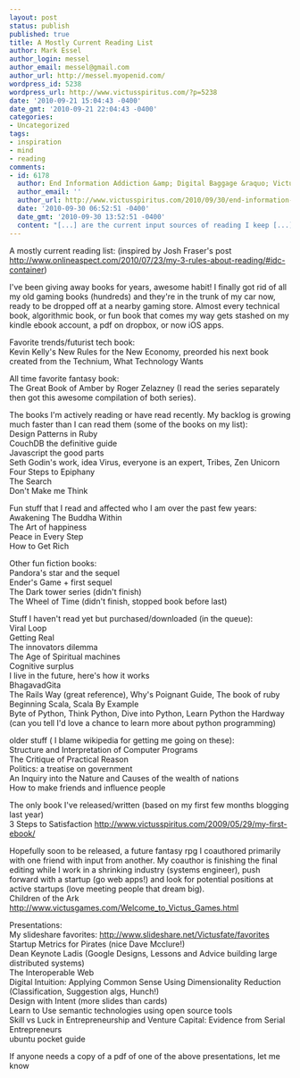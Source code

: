 ```yaml
---
layout: post
status: publish
published: true
title: A Mostly Current Reading List
author: Mark Essel
author_login: messel
author_email: messel@gmail.com
author_url: http://messel.myopenid.com/
wordpress_id: 5238
wordpress_url: http://www.victusspiritus.com/?p=5238
date: '2010-09-21 15:04:43 -0400'
date_gmt: '2010-09-21 22:04:43 -0400'
categories:
- Uncategorized
tags:
- inspiration
- mind
- reading
comments:
- id: 6178
  author: End Information Addiction &amp; Digital Baggage &raquo; Victus Spiritus
  author_email: ''
  author_url: http://www.victusspiritus.com/2010/09/30/end-information-addiction-digital-baggage/
  date: '2010-09-30 06:52:51 -0400'
  date_gmt: '2010-09-30 13:52:51 -0400'
  content: "[...] are the current input sources of reading I keep [...]"
---
```

<p>A mostly current reading list: (inspired by Josh Fraser's post <a href="http://www.onlineaspect.com/2010/07/23/my-3-rules-about-reading/#idc-container">http://www.onlineaspect.com/2010/07/23/my-3-rules-about-reading/#idc-container</a>)</p>
<p>I've been giving away books for years, awesome habit! I finally got  rid of all my old gaming books (hundreds) and they're in the trunk of my car now, ready to be dropped off at a nearby gaming store. Almost every  technical book, algorithmic book, or fun book that comes my way gets  stashed on my kindle ebook account, a pdf on dropbox, or now iOS apps.</p>
<p>Favorite trends/futurist tech book:<br />
Kevin Kelly's New Rules for the New Economy, preorded his next book created from the Technium, What Technology Wants</p>
<p>All time favorite fantasy book:<br />
The Great Book of Amber by Roger Zelazney (I read the series separately then got this awesome compilation of both series).</p>
<p>The books I'm actively reading or have read recently. My backlog is  growing much faster than I can read them (some of the books on my list):<br />
Design Patterns in Ruby<br />
CouchDB the definitive guide<br />
Javascript the good parts<br />
Seth Godin's work, idea Virus, everyone is an expert, Tribes, Zen Unicorn<br />
Four Steps to Epiphany<br />
The Search<br />
Don't Make me Think</p>
<p>Fun stuff that I read and affected who I am over the past few years:<br />
Awakening The Buddha Within<br />
The Art of happiness<br />
Peace in Every Step<br />
How to Get Rich</p>
<p>Other fun fiction books:<br />
Pandora's star and the sequel<br />
Ender's Game + first sequel<br />
The Dark tower series (didn't finish)<br />
The Wheel of Time (didn't finish, stopped book before last)</p>
<p>Stuff I haven't read yet but purchased/downloaded (in the queue):<br />
Viral Loop<br />
Getting Real<br />
The innovators dilemma<br />
The Age of Spiritual machines<br />
Cognitive surplus<br />
I live in the future, here's how it works<br />
BhagavadGita<br />
The Rails Way (great reference), Why's Poignant Guide, The book of ruby<br />
Beginning Scala, Scala By Example<br />
Byte of Python, Think Python, Dive into Python, Learn Python the  Hardway (can you tell I'd love a chance to learn more about python  programming)</p>
<p>older stuff ( I blame wikipedia for getting me going on these):<br />
Structure and Interpretation of Computer Programs<br />
The Critique of Practical Reason<br />
Politics: a treatise on government<br />
An Inquiry into the Nature and Causes of the wealth of nations<br />
How to make friends and influence people</p>
<p>The only book I've released/written (based on my first few months blogging last year)<br />
3 Steps to Satisfaction <a href="../2009/05/29/my-first-ebook/">http://www.victusspiritus.com/2009/05/29/my-first-ebook/</a></p>
<p>Hopefully soon to be released, a future fantasy rpg I coauthored  primarily with one friend with input from another. My coauthor is  finishing the final editing while I work in a shrinking industry  (systems engineer), push forward with a startup (go web apps!) and look  for potential positions at active startups (love meeting people that  dream big).<br />
Children of the Ark <a href="http://www.victusgames.com/Welcome_to_Victus_Games.html">http://www.victusgames.com/Welcome_to_Victus_Games.html</a></p>
<p>Presentations:<br />
My slideshare favorites: <a href="http://www.slideshare.net/Victusfate/favorites">http://www.slideshare.net/Victusfate/favorites</a><br />
Startup Metrics for Pirates (nice Dave Mcclure!)<br />
Dean Keynote Ladis (Google Designs, Lessons and Advice building large distributed systems)<br />
The Interoperable Web<br />
Digital Intuition: Applying Common Sense Using Dimensionality Reduction (Classification, Suggestion algs, Hunch!)<br />
Design with Intent (more slides than cards)<br />
Learn to Use semantic technologies using open source tools<br />
Skill vs Luck in Entrepreneurship and Venture Capital: Evidence from Serial Entrepreneurs<br />
ubuntu pocket guide</p>
<p>If anyone needs a copy of a pdf of one of the above presentations, let me know</p>
